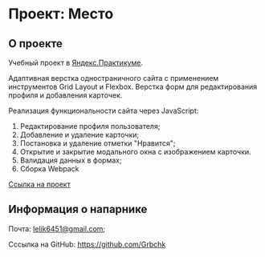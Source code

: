 # Проект: Место
## О проекте
Учебный проект в [Яндекс.Практикуме](https://praktikum.yandex.ru).

Адаптивная верстка одностраничного сайта с применением инструментов Grid Layout и Flexbox.
Верстка форм для редактирования профиля и добавления карточек.

Реализация функциональности сайта через JavaScript:
1. Редактирование профиля пользователя;
2. Добавление и удаление карточки;
3. Постановка и удаление отметки "Нравится";
4. Открытие и закрытие модального окна с изображением карточки.
5. Валидация данных в формах;
6. Сборка Webpack

[Ссылка на проект](https://janemikh.github.io/mesto-project)
 
 ## Информация о напарнике
 
 Почта: lelik6451@gmail.com;
 
 Сссылка на GitHub: https://github.com/Grbchk

